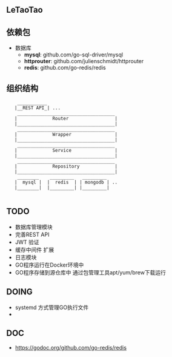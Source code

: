 ## LeTaoTao



## 依赖包
 * 数据库
    * **mysql**: github.com/go-sql-driver/mysql
    * **httprouter**: github.com/julienschmidt/httprouter
    * **redis**: github.com/go-redis/redis

## 组织结构
```text
    ___________
   |__REST API_| ...
    ____________________________________
   |             Router                 |
   |____________________________________|
    ____________________________________
   |             Wrapper                |
   |____________________________________|
    ____________________________________
   |             Service                |
   |____________________________________|
    ____________________________________
   |             Repository             |
   |____________________________________|
    ________    _________   _________
   |  mysql |  |  redis  | | mongodb | ..
   |________|  |_________| |_________|
   
```   
    
## TODO
 * 数据库管理模块
 * 完善REST API
 * JWT 验证
 * 缓存中间件 扩展 
 * 日志模块   
 * GO程序运行在Docker环境中
 * GO程序存储到源仓库中 通过包管理工具apt/yum/brew下载运行
 
## DOING
 * systemd 方式管理GO执行文件
 * 
 
 
## DOC
 * https://godoc.org/github.com/go-redis/redis 
 